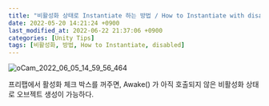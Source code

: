 ```yaml
---
title: "비활성화 상태로 Instantiate 하는 방법 / How to Instantiate with disabled"
date: 2022-05-20 14:21:24 +0900
last_modified_at: 2022-06-22 21:37:06 +0900
categories: [Unity Tips]
tags: [비활성화, 방법, How to Instantiate, disabled]
---
```

![oCam_2022_06_05_14_59_56_464](https://user-images.githubusercontent.com/79886133/172037571-6ac444a2-39cf-48dd-b0a0-f26d9b22472b.png)
<br>

프리팹에서 활성화 체크 박스를 꺼주면, Awake() 가 아직 호출되지 않은 비활성화 상태로 오브젝트 생성이 가능하다.
